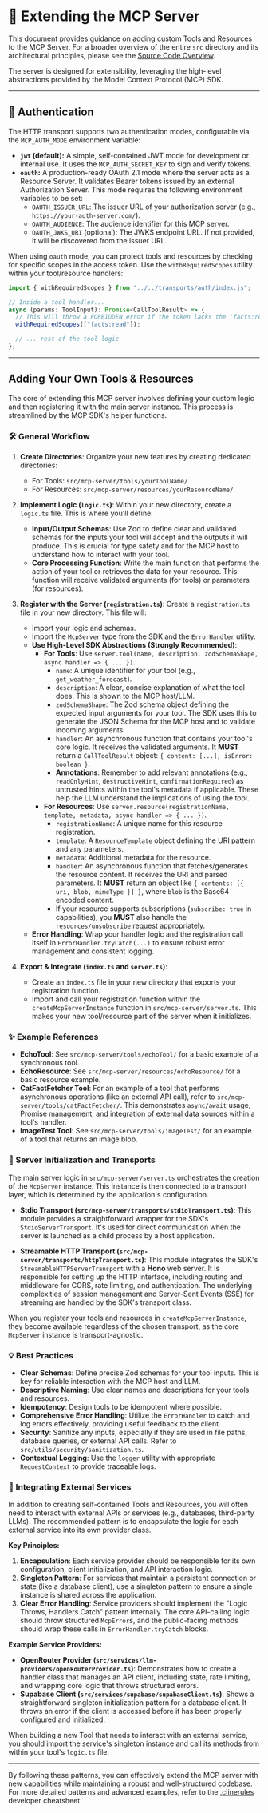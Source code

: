 # 🧩 Extending the MCP Server

This document provides guidance on adding custom Tools and Resources to the MCP Server. For a broader overview of the entire `src` directory and its architectural principles, please see the [Source Code Overview](../README.md).

The server is designed for extensibility, leveraging the high-level abstractions provided by the Model Context Protocol (MCP) SDK.

---

## 🔐 Authentication

The HTTP transport supports two authentication modes, configurable via the `MCP_AUTH_MODE` environment variable:

- **`jwt` (default):** A simple, self-contained JWT mode for development or internal use. It uses the `MCP_AUTH_SECRET_KEY` to sign and verify tokens.
- **`oauth`:** A production-ready OAuth 2.1 mode where the server acts as a Resource Server. It validates Bearer tokens issued by an external Authorization Server. This mode requires the following environment variables to be set:
  - `OAUTH_ISSUER_URL`: The issuer URL of your authorization server (e.g., `https://your-auth-server.com/`).
  - `OAUTH_AUDIENCE`: The audience identifier for this MCP server.
  - `OAUTH_JWKS_URI` (optional): The JWKS endpoint URL. If not provided, it will be discovered from the issuer URL.

When using `oauth` mode, you can protect tools and resources by checking for specific scopes in the access token. Use the `withRequiredScopes` utility within your tool/resource handlers:

```typescript
import { withRequiredScopes } from "../../transports/auth/index.js";

// Inside a tool handler...
async (params: ToolInput): Promise<CallToolResult> => {
  // This will throw a FORBIDDEN error if the token lacks the 'facts:read' scope.
  withRequiredScopes(["facts:read"]);

  // ... rest of the tool logic
};
```

---

## Adding Your Own Tools & Resources

The core of extending this MCP server involves defining your custom logic and then registering it with the main server instance. This process is streamlined by the MCP SDK's helper functions.

### 🛠️ General Workflow

1.  **Create Directories**:
    Organize your new features by creating dedicated directories:

    - For Tools: `src/mcp-server/tools/yourToolName/`
    - For Resources: `src/mcp-server/resources/yourResourceName/`

2.  **Implement Logic (`logic.ts`)**:
    Within your new directory, create a `logic.ts` file. This is where you'll define:

    - **Input/Output Schemas**: Use Zod to define clear and validated schemas for the inputs your tool will accept and the outputs it will produce. This is crucial for type safety and for the MCP host to understand how to interact with your tool.
    - **Core Processing Function**: Write the main function that performs the action of your tool or retrieves the data for your resource. This function will receive validated arguments (for tools) or parameters (for resources).

3.  **Register with the Server (`registration.ts`)**:
    Create a `registration.ts` file in your new directory. This file will:

    - Import your logic and schemas.
    - Import the `McpServer` type from the SDK and the `ErrorHandler` utility.
    - **Use High-Level SDK Abstractions (Strongly Recommended)**:
      - **For Tools**: Use `server.tool(name, description, zodSchemaShape, async handler => { ... })`.
        - `name`: A unique identifier for your tool (e.g., `get_weather_forecast`).
        - `description`: A clear, concise explanation of what the tool does. This is shown to the MCP host/LLM.
        - `zodSchemaShape`: The Zod schema object defining the expected input arguments for your tool. The SDK uses this to generate the JSON Schema for the MCP host and to validate incoming arguments.
        - `handler`: An asynchronous function that contains your tool's core logic. It receives the validated arguments. It **MUST** return a `CallToolResult` object: `{ content: [...], isError: boolean }`.
        - **Annotations**: Remember to add relevant annotations (e.g., `readOnlyHint`, `destructiveHint`, `confirmationRequired`) as untrusted hints within the tool's metadata if applicable. These help the LLM understand the implications of using the tool.
      - **For Resources**: Use `server.resource(registrationName, template, metadata, async handler => { ... })`.
        - `registrationName`: A unique name for this resource registration.
        - `template`: A `ResourceTemplate` object defining the URI pattern and any parameters.
        - `metadata`: Additional metadata for the resource.
        - `handler`: An asynchronous function that fetches/generates the resource content. It receives the URI and parsed parameters. It **MUST** return an object like `{ contents: [{ uri, blob, mimeType }] }`, where `blob` is the Base64 encoded content.
        - If your resource supports subscriptions (`subscribe: true` in capabilities), you **MUST** also handle the `resources/unsubscribe` request appropriately.
    - **Error Handling**: Wrap your handler logic and the registration call itself in `ErrorHandler.tryCatch(...)` to ensure robust error management and consistent logging.

4.  **Export & Integrate (`index.ts` and `server.ts`)**:
    - Create an `index.ts` file in your new directory that exports your registration function.
    - Import and call your registration function within the `createMcpServerInstance` function in `src/mcp-server/server.ts`. This makes your new tool/resource part of the server when it initializes.

### ✨ Example References

- **EchoTool**: See `src/mcp-server/tools/echoTool/` for a basic example of a synchronous tool.
- **EchoResource**: See `src/mcp-server/resources/echoResource/` for a basic resource example.
- **CatFactFetcher Tool**: For an example of a tool that performs asynchronous operations (like an external API call), refer to `src/mcp-server/tools/catFactFetcher/`. This demonstrates `async/await` usage, Promise management, and integration of external data sources within a tool's handler.
- **ImageTest Tool**: See `src/mcp-server/tools/imageTest/` for an example of a tool that returns an image blob.

### 🚀 Server Initialization and Transports

The main server logic in `src/mcp-server/server.ts` orchestrates the creation of the `McpServer` instance. This instance is then connected to a transport layer, which is determined by the application's configuration.

- **Stdio Transport (`src/mcp-server/transports/stdioTransport.ts`)**: This module provides a straightforward wrapper for the SDK's `StdioServerTransport`. It's used for direct communication when the server is launched as a child process by a host application.

- **Streamable HTTP Transport (`src/mcp-server/transports/httpTransport.ts`)**: This module integrates the SDK's `StreamableHTTPServerTransport` with a **Hono** web server. It is responsible for setting up the HTTP interface, including routing and middleware for CORS, rate limiting, and authentication. The underlying complexities of session management and Server-Sent Events (SSE) for streaming are handled by the SDK's transport class.

When you register your tools and resources in `createMcpServerInstance`, they become available regardless of the chosen transport, as the core `McpServer` instance is transport-agnostic.

### 💡 Best Practices

- **Clear Schemas**: Define precise Zod schemas for your tool inputs. This is key for reliable interaction with the MCP host and LLM.
- **Descriptive Naming**: Use clear names and descriptions for your tools and resources.
- **Idempotency**: Design tools to be idempotent where possible.
- **Comprehensive Error Handling**: Utilize the `ErrorHandler` to catch and log errors effectively, providing useful feedback to the client.
- **Security**: Sanitize any inputs, especially if they are used in file paths, database queries, or external API calls. Refer to `src/utils/security/sanitization.ts`.
- **Contextual Logging**: Use the `logger` utility with appropriate `RequestContext` to provide traceable logs.

### 🔌 Integrating External Services

In addition to creating self-contained Tools and Resources, you will often need to interact with external APIs or services (e.g., databases, third-party LLMs). The recommended pattern is to encapsulate the logic for each external service into its own provider class.

**Key Principles:**

1.  **Encapsulation**: Each service provider should be responsible for its own configuration, client initialization, and API interaction logic.
2.  **Singleton Pattern**: For services that maintain a persistent connection or state (like a database client), use a singleton pattern to ensure a single instance is shared across the application.
3.  **Clear Error Handling**: Service providers should implement the "Logic Throws, Handlers Catch" pattern internally. The core API-calling logic should throw structured `McpError`s, and the public-facing methods should wrap these calls in `ErrorHandler.tryCatch` blocks.

**Example Service Providers:**

- **OpenRouter Provider (`src/services/llm-providers/openRouterProvider.ts`)**: Demonstrates how to create a handler class that manages an API client, including state, rate limiting, and wrapping core logic that throws structured errors.
- **Supabase Client (`src/services/supabase/supabaseClient.ts`)**: Shows a straightforward singleton initialization pattern for a database client. It throws an error if the client is accessed before it has been properly configured and initialized.

When building a new Tool that needs to interact with an external service, you should import the service's singleton instance and call its methods from within your tool's `logic.ts` file.

---

By following these patterns, you can effectively extend the MCP server with new capabilities while maintaining a robust and well-structured codebase. For more detailed patterns and advanced examples, refer to the [.clinerules](../../../.clinerules) developer cheatsheet.
